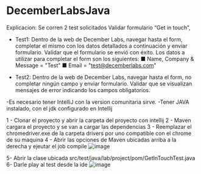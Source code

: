 # DecemberLabsJava

Explicacion: Se corren 2 test solicitados
Validar formulario “Get in touch”,
 - Test1: Dentro de la web de December Labs, navegar hasta el form, completar el mismo
  con los datos detallados a continuación y enviar formulario. Validar que el
  formulario se envió con éxito. Los datos a utilizar para completar el form son los
  siguientes:
  ■ Name, Company & Message = "Test"
  ■ Email = "test@decemberlabs.com"

  - Test2: Dentro de la web de December Labs, navegar hasta el form, no completar
  ningún campo y enviar formulario. Validar que se visualizan mensajes de error
  indicando los campos obligatorios.

-Es necesario tener IntelliJ con la version comunitaria sirve.
-Tener JAVA instalado, con el jdk configurado en Intellij

1 - Clonar el proyecto y abrir la carpeta del proyecto con intellij
2 - Maven cargara el proyecto y se van a cargar las dependencias
3 - Reemplazar el chromedriver.exe de la carpeta drivers por uno compatible con el chrome de su maquina
4 - Abrir las opciones de Maven ubicadas arriba a la derecha y ejeutar el job compile
![image](https://user-images.githubusercontent.com/85079907/141702793-f6f23932-7839-4d19-8dbd-4d08238192ff.png)

5- Abrir la clase ubicada src/test/java/lab/project/pom/GetInTouchTest.java
6- Darle play al test desde la ide
![image](https://user-images.githubusercontent.com/85079907/141702772-5f2ba615-6990-460f-9ad8-41fdde10b0cf.png)
